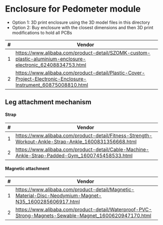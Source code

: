 # Enclosure for Pedometer module

- Option 1: 3D print enclosure using the 3D model files in this directory
- Option 2: Buy enclosure with the closest dimensions and then 3D print modifications to hold all PCBs

|#| Vendor |
|--|--|
|1| https://www.alibaba.com/product-detail/SZOMK-custom-plastic-aluminium-enclosure-electronic_62408834753.html |
|2| https://www.alibaba.com/product-detail/Plastic-Cover-Project-Electronic-Enclosure-Instrument_60875008810.html |


## Leg attachment mechanism
#### Strap
|#| Vendor |
|--|--|
|1| https://www.alibaba.com/product-detail/Fitness-Strength-Workout-Ankle-Strap-Ankle_1600831356668.html |
|2| https://www.alibaba.com/product-detail/Cable-Machine-Ankle-Strap-Padded-Gym_1600745458533.html |

#### Magnetic attachment
|#|Vendor|
|--|--|
|1|https://www.alibaba.com/product-detail/Magnetic-Material-Disc-Neodymium-Magnet-N35_1600285606917.html|
|2|https://www.alibaba.com/product-detail/Waterproof-PVC-Strong-Magnets-Sewable-Magnet_1600620947170.html|